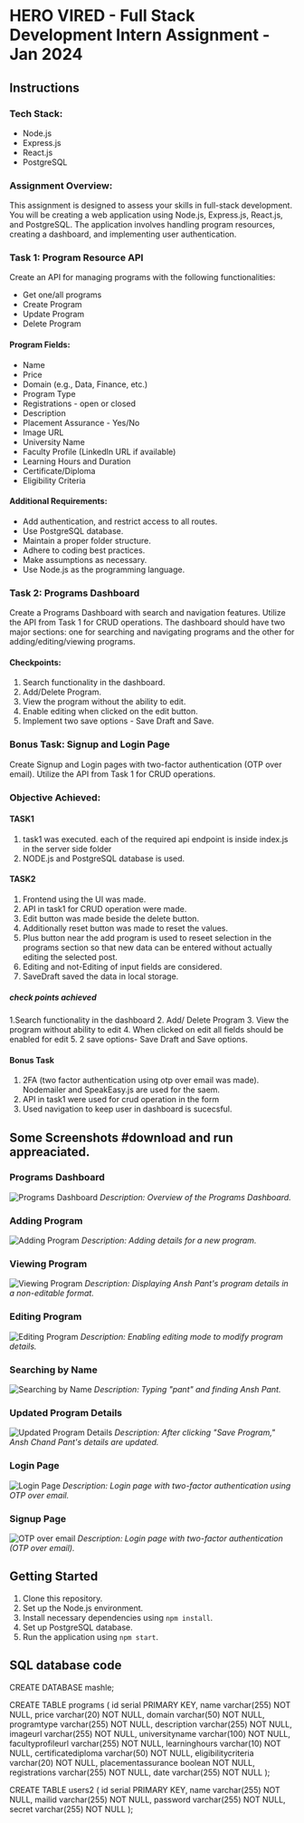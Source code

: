 # HERO VIRED - Full Stack Development Intern Assignment - Jan 2024

## Instructions

### Tech Stack:
- Node.js
- Express.js
- React.js
- PostgreSQL

### Assignment Overview:
This assignment is designed to assess your skills in full-stack development. You will be creating a web application using Node.js, Express.js, React.js, and PostgreSQL. The application involves handling program resources, creating a dashboard, and implementing user authentication.

### Task 1: Program Resource API
Create an API for managing programs with the following functionalities:
- Get one/all programs
- Create Program
- Update Program
- Delete Program

#### Program Fields:
- Name
- Price
- Domain (e.g., Data, Finance, etc.)
- Program Type
- Registrations - open or closed
- Description
- Placement Assurance - Yes/No
- Image URL
- University Name
- Faculty Profile (LinkedIn URL if available)
- Learning Hours and Duration
- Certificate/Diploma
- Eligibility Criteria

#### Additional Requirements:
- Add authentication, and restrict access to all routes.
- Use PostgreSQL database.
- Maintain a proper folder structure.
- Adhere to coding best practices.
- Make assumptions as necessary.
- Use Node.js as the programming language.

### Task 2: Programs Dashboard
Create a Programs Dashboard with search and navigation features. Utilize the API from Task 1 for CRUD operations. The dashboard should have two major sections: one for searching and navigating programs and the other for adding/editing/viewing programs.

#### Checkpoints:
1. Search functionality in the dashboard.
2. Add/Delete Program.
3. View the program without the ability to edit.
4. Enable editing when clicked on the edit button.
5. Implement two save options - Save Draft and Save.

### Bonus Task: Signup and Login Page
Create Signup and Login pages with two-factor authentication (OTP over email). Utilize the API from Task 1 for CRUD operations.

### Objective Achieved:

#### TASK1 
1. task1 was executed. each of the required api endpoint is inside index.js in the server side folder
2. NODE.js and PostgreSQL database is used.
   
#### TASK2
1. Frontend using the UI was made.
2. API in task1 for CRUD operation were made.
3. Edit button was made beside the delete button.
4. Additionally reset button was made to reset the values.
5. Plus button near the add program is used to reseet selection in the programs section so that new data can be entered without actually editing the selected post.
6. Editing and not-Editing of input fields are considered.
7. SaveDraft saved the data in local storage.
##### check points achieved
1.Search functionality in the dashboard
2. Add/ Delete Program
3. View the program without ability to edit
4. When clicked on edit all fields should be enabled for edit
5. 2 save options- Save Draft and Save options.

#### Bonus Task
1. 2FA (two factor authentication using otp over email was made). Nodemailer and SpeakEasy.js are used for the saem.
2. API in task1 were used for crud operation in the form
3. Used navigation to keep user in dashboard is sucecsful. 

## Some Screenshots #download and run appreaciated.
### Programs Dashboard
![Programs Dashboard](/1.png)
*Description: Overview of the Programs Dashboard.*

### Adding Program
![Adding Program](/5.png)
*Description: Adding details for a new program.*

### Viewing Program
![Viewing Program](/8.png)
*Description: Displaying Ansh Pant's program details in a non-editable format.*

### Editing Program
![Editing Program](/4.png)
*Description: Enabling editing mode to modify program details.*

### Searching by Name
![Searching by Name](/7.png)
*Description: Typing "pant" and finding Ansh Pant.*

### Updated Program Details
![Updated Program Details](/9.png)
*Description: After clicking "Save Program," Ansh Chand Pant's details are updated.*



### Login Page
![Login Page](/3.png)
*Description: Login page with two-factor authentication using OTP over email.*

### Signup Page
![OTP over email](/2.png)
*Description: Login page with two-factor authentication (OTP over email).*

## Getting Started
1. Clone this repository.
2. Set up the Node.js environment.
3. Install necessary dependencies using `npm install`.
4. Set up PostgreSQL database.
5. Run the application using `npm start`.

## SQL database code 

CREATE DATABASE mashle;

 
CREATE TABLE programs (
    id serial PRIMARY KEY,
    name varchar(255) NOT NULL,
    price varchar(20) NOT NULL,
    domain varchar(50) NOT NULL,
    programtype varchar(255) NOT NULL,
    description varchar(255) NOT NULL,
    imageurl varchar(255) NOT NULL,
    universityname varchar(100) NOT NULL,
    facultyprofileurl varchar(255) NOT NULL,
    learninghours varchar(10) NOT NULL,
    certificatediploma varchar(50) NOT NULL,
    eligibilitycriteria varchar(20) NOT NULL,
    placementassurance boolean NOT NULL,
    registrations varchar(255) NOT NULL,
    date varchar(255) NOT NULL
);

CREATE TABLE users2 (
    id serial PRIMARY KEY,
    name varchar(255) NOT NULL,
    mailid varchar(255) NOT NULL,
    password varchar(255) NOT NULL,
    secret varchar(255) NOT NULL
);



